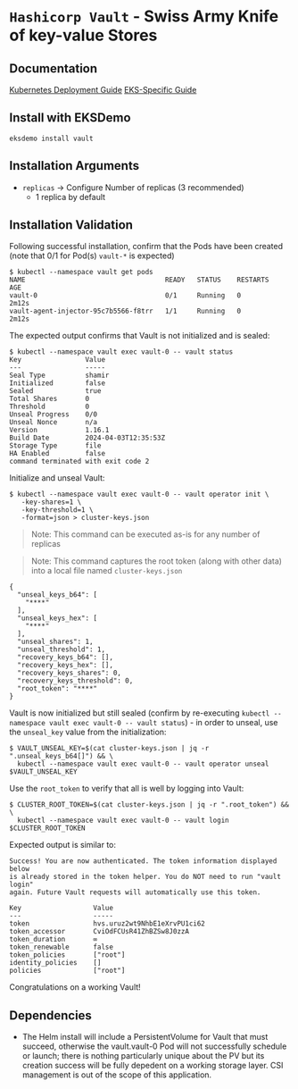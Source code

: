 # `Hashicorp Vault` - Swiss Army Knife of key-value Stores

## Documentation
[Kubernetes Deployment Guide](https://developer.hashicorp.com/vault/tutorials/kubernetes/kubernetes-raft-deployment-guide)
[EKS-Specific Guide](https://developer.hashicorp.com/vault/tutorials/kubernetes/kubernetes-amazon-eks)

## Install with EKSDemo
`eksdemo install vault`

## Installation Arguments
- `replicas` -> Configure Number of replicas (3 recommended)
  - 1 replica by default

## Installation Validation

Following successful installation, confirm that the Pods have been created (note that 0/1 for Pod(s) `vault-*` is expected)
```
$ kubectl --namespace vault get pods
NAME                                   READY   STATUS    RESTARTS   AGE
vault-0                                0/1     Running   0          2m12s
vault-agent-injector-95c7b5566-f8trr   1/1     Running   0          2m12s
```

The expected output confirms that Vault is not initialized and is sealed:
```
$ kubectl --namespace vault exec vault-0 -- vault status
Key                Value
---                -----
Seal Type          shamir
Initialized        false
Sealed             true
Total Shares       0
Threshold          0
Unseal Progress    0/0
Unseal Nonce       n/a
Version            1.16.1
Build Date         2024-04-03T12:35:53Z
Storage Type       file
HA Enabled         false
command terminated with exit code 2
```

Initialize and unseal Vault:
```
$ kubectl --namespace vault exec vault-0 -- vault operator init \
   -key-shares=1 \
   -key-threshold=1 \
   -format=json > cluster-keys.json
```

> Note: This command can be executed as-is for any number of replicas

> Note: This command captures the root token (along with other data) into a local file named `cluster-keys.json`
```
{
  "unseal_keys_b64": [
    "****"
  ],
  "unseal_keys_hex": [
    "****"
  ],
  "unseal_shares": 1,
  "unseal_threshold": 1,
  "recovery_keys_b64": [],
  "recovery_keys_hex": [],
  "recovery_keys_shares": 0,
  "recovery_keys_threshold": 0,
  "root_token": "****"
}
```

Vault is now initialized but still sealed (confirm by re-executing `kubectl --namespace vault exec vault-0 -- vault status`) - in order to unseal, use the `unseal_key` value from the initialization:
```
$ VAULT_UNSEAL_KEY=$(cat cluster-keys.json | jq -r ".unseal_keys_b64[]") && \
  kubectl --namespace vault exec vault-0 -- vault operator unseal $VAULT_UNSEAL_KEY
```

Use the `root_token` to verify that all is well by logging into Vault:
```
$ CLUSTER_ROOT_TOKEN=$(cat cluster-keys.json | jq -r ".root_token") && \
  kubectl --namespace vault exec vault-0 -- vault login $CLUSTER_ROOT_TOKEN
```

Expected output is similar to:
```
Success! You are now authenticated. The token information displayed below
is already stored in the token helper. You do NOT need to run "vault login"
again. Future Vault requests will automatically use this token.

Key                  Value
---                  -----
token                hvs.uruz2wt9NhbE1eXrvPU1ci62
token_accessor       CviOdFCUsR41ZhBZSw8J0zzA
token_duration       ∞
token_renewable      false
token_policies       ["root"]
identity_policies    []
policies             ["root"]
```

Congratulations on a working Vault!


## Dependencies
- The Helm install will include a PersistentVolume for Vault that must succeed, otherwise the vault.vault-0 Pod will not successfully schedule or launch; there is nothing particularly unique about the PV but its creation success will be fully depedent on a working storage layer.
  CSI management is out of the scope of this application.
